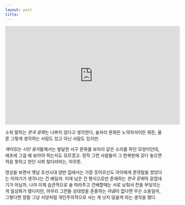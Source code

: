 ```yaml
---
layout: post
title: 
---
```


<p style="text-align:center"><iframe width="560" height="315" src="https://www.youtube.com/embed/B5dmM02P43U" frameborder="0" allowfullscreen></iframe></p>

소위 말하는 *한국 문화*는 나쁘지 않다고 생각한다, 술자리 문화든 노약자석이든 뭐든, 물론 그렇게 생각하는 사람도 있고 아닌 사람도 있지만.

*깨어있는 시민 동지*들께서는 발달한 서구 문화를 보아라 같은 소리를 하던 모양이던데, 애초에 그걸 왜 보아야 하는지도 모르겠고. 정작 그런 사람들이 그 한복판에 갖다 놓으면 적응 못하고 한인 사회 찾더라마는, 아무튼.

영상을 보면서 옛날 조선시대 양반 집에서는 가장 웃어르신도 아이에게 존댓말을 썼었다는 이야기가 생각나는 건 왜일까. 이제 남은 건 형식으로만 존재하는 *한국 문화*의 겉껍데기가 아닐까, 나야 이제 습관적으로 술 따라주고 건배할때는 서로 낮춰서 잔을 부딪히는 게 일상화가 됐다지만, 아무리 그런들 상대방을 존중하는 *마음*이 없다면 무슨 소용일까, 그렇다면 정말 그냥 서양처럼 개인주의적으로 사는 게 낫지 않을까 라는 생각을 했다.